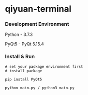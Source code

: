 # qiyuan-terminal

### Development Environment

Python - 3.7.3

PyQt5 - PyQt 5.15.4



### Install & Run

```shell
# set your package environment first
# install package

pip install PyQt5

python main.py / python3 main.py
```


